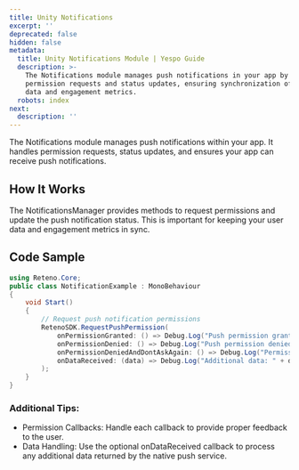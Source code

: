 ```yaml
---
title: Unity Notifications
excerpt: ''
deprecated: false
hidden: false
metadata:
  title: Unity Notifications Module | Yespo Guide
  description: >-
    The Notifications module manages push notifications in your app by handling
    permission requests and status updates, ensuring synchronization of user
    data and engagement metrics.
  robots: index
next:
  description: ''
---
```

The Notifications module manages push notifications within your app. It handles permission requests, status updates, and ensures your app can receive push notifications.

## How It Works

The NotificationsManager provides methods to request permissions and update the push notification status. This is important for keeping your user data and engagement metrics in sync.

## Code Sample

```csharp
using Reteno.Core;
public class NotificationExample : MonoBehaviour
{
    void Start()
    {
        // Request push notification permissions
        RetenoSDK.RequestPushPermission(
            onPermissionGranted: () => Debug.Log("Push permission granted."),
            onPermissionDenied: () => Debug.Log("Push permission denied."),
            onPermissionDeniedAndDontAskAgain: () => Debug.Log("Permission denied permanently."),
            onDataReceived: (data) => Debug.Log("Additional data: " + data)
        );
    }
}
```

### Additional Tips:

* Permission Callbacks: Handle each callback to provide proper feedback to the user.
* Data Handling: Use the optional onDataReceived callback to process any additional data returned by the native push service.
